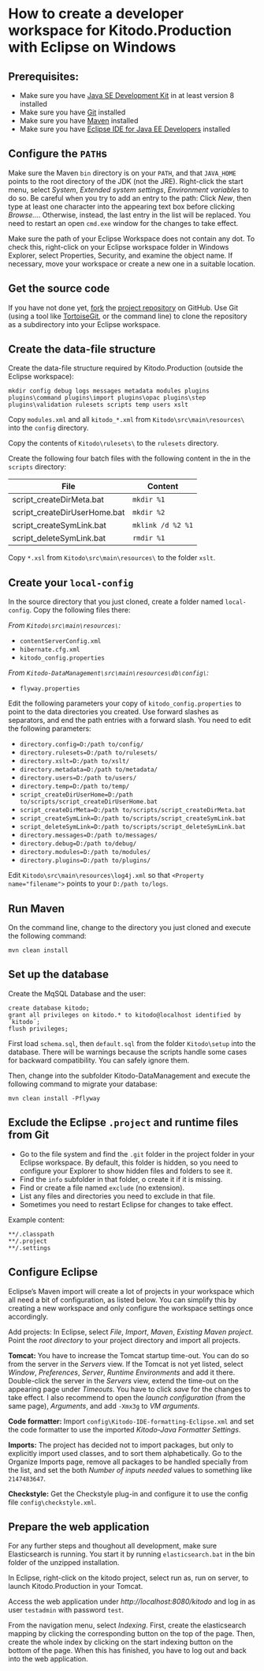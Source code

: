 How to create a developer workspace for Kitodo.Production with Eclipse on Windows
=================================================================================

Prerequisites:
--------------
* Make sure you have [Java SE Development Kit](http://www.oracle.com/technetwork/java/javase/downloads/index.html) in at least version 8 installed
* Make sure you have [Git](https://git-scm.com/downloads) installed
* Make sure you have [Maven](https://maven.apache.org/download.cgi) installed
* Make sure you have [Eclipse IDE for Java EE Developers](https://www.eclipse.org/downloads/) installed


Configure the `PATH`s
---------------------

Make sure the Maven `bin` directory is on your `PATH`, and that `JAVA_HOME` points to the root directory of the JDK (not the JRE). Right-click the start menu, select *System*, *Extended system settings*, *Environment variables* to do so. Be careful when you try to add an entry to the path: Click *New*, then type at least one character into the appearing text box before clicking *Browse…*. Otherwise, instead, the last entry in the list will be replaced. You need to restart an open `cmd.exe` window for the changes to take effect.

Make sure the path of your Eclipse Workspace does not contain any dot. To check this, right-click on your Eclipse workspace folder in Windows Explorer, select Properties, Security, and examine the object name. If necessary, move your workspace or create a new one in a suitable location.


Get the source code
-------------------
If you have not done yet, [fork](https://help.github.com/articles/fork-a-repo/) the [project repository](https://github.com/kitodo/kitodo-production) on GitHub. Use Git (using a tool like [TortoiseGit](https://tortoisegit.org/), or the command line) to clone the repository as a subdirectory into your Eclipse workspace.


Create the data-file structure
------------------------------
Create the data-file structure required by Kitodo.Production (outside the Eclipse workspace):

    mkdir config debug logs messages metadata modules plugins plugins\command plugins\import plugins\opac plugins\step plugins\validation rulesets scripts temp users xslt
	
Copy `modules.xml` and all `kitodo_*.xml` from `Kitodo\src\main\resources\` into the `config` directory.

Copy the contents of `Kitodo\rulesets\` to the `rulesets` directory.

Create the following four batch files with the following content in the in the `scripts` directory:

File                         | Content
---------------------------- | -----------------
script_createDirMeta.bat     | `mkdir %1`
script_createDirUserHome.bat | `mkdir %2`
script_createSymLink.bat     | `mklink /d %2 %1`
script_deleteSymLink.bat     | `rmdir %1`

Copy `*.xsl` from `Kitodo\src\main\resources\` to the folder `xslt`.


Create your `local-config`
--------------------------
In the source directory that you just cloned, create a folder named `local-config`. Copy the following files there:

*From `Kitodo\src\main\resources\`:*
* `contentServerConfig.xml`
* `hibernate.cfg.xml`
* `kitodo_config.properties`

*From `Kitodo-DataManagement\src\main\resources\db\config\`:*
* `flyway.properties`

Edit the following parameters your copy of `kitodo_config.properties` to point to the data directories you created. Use forward slashes as separators, and end the path entries with a forward slash. You need to edit the following parameters:
* `directory.config=D:/path to/config/`
* `directory.rulesets=D:/path to/rulesets/`
* `directory.xslt=D:/path to/xslt/`
* `directory.metadata=D:/path to/metadata/`
* `directory.users=D:/path to/users/`
* `directory.temp=D:/path to/temp/`
* `script_createDirUserHome=D:/path to/scripts/script_createDirUserHome.bat`
* `script_createDirMeta=D:/path to/scripts/script_createDirMeta.bat`
* `script_createSymLink=D:/path to/scripts/script_createSymLink.bat`
* `script_deleteSymLink=D:/path to/scripts/script_deleteSymLink.bat`
* `directory.messages=D:/path to/messages/`
* `directory.debug=D:/path to/debug/`
* `directory.modules=D:/path to/modules/`
* `directory.plugins=D:/path to/plugins/`

Edit `Kitodo\src\main\resources\log4j.xml` so that `<Property name="filename">` points to your `D:/path to/logs`.


Run Maven
---------
On the command line, change to the directory you just cloned and execute the following command:

    mvn clean install


Set up the database
-------------------
Create the MqSQL Database and the user:

    create database kitodo;
    grant all privileges on kitodo.* to kitodo@localhost identified by ´kitodo´;
    flush privileges;
	
First load `schema.sql`, then `default.sql` from the folder `Kitodo\setup` into the database. There will be warnings because the scripts handle some cases for backward compatibility. You can safely ignore them.

Then, change into the subfolder Kitodo-DataManagement and execute the following command to migrate your database:

    mvn clean install -Pflyway


Exclude the Eclipse `.project` and runtime files from Git
---------------------------------------------------------

 * Go to the file system and find the `.git` folder in the project folder in your Eclipse workspace. By default, this folder is hidden, so you need to configure your Explorer to show hidden files and folders to see it.
 * Find the `info` subfolder in that folder, o create it if it is missing.
 * Find or create a file named `exclude` (no extension).
 * List any files and directories you need to exclude in that file.
 * Sometimes you need to restart Eclipse for changes to take effect.
 
Example content:
```
**/.classpath
**/.project
**/.settings
```


Configure Eclipse
-----------------
Eclipse’s Maven import will create a lot of projects in your workspace which all need a bit of configuration, as listed below. You can simplify this by creating a new workspace and only configure the workspace settings once accordingly.

Add projects: In Eclipse, select *File*, *Import*, *Maven*, *Existing Maven project*. Point the *root directory* to your project directory and import all projects.

**Tomcat:** You have to increase the Tomcat startup time-out. You can do so from the server in the *Servers* view. If the Tomcat is not yet listed, select *Window*, *Preferences*, *Server*, *Runtime Environments* and add it there. Double-click the server in the *Servers* view, extend the time-out on the appearing page under *Timeouts*. You have to click *save* for the changes to take effect. I also recommend to open the *launch configuration* (from the same page), *Arguments*, and add `-Xmx3g` to *VM arguments*.

**Code formatter:** Import `config\Kitodo-IDE-formatting-Eclipse.xml` and set the code formatter to use the imported *Kitodo-Java Formatter Settings*.

**Imports:** The project has decided not to import packages, but only to explicitly import used classes, and to sort them alphabetically. Go to the Organize Imports page, remove all packages to be handled specially from the list, and set the both *Number of inputs needed* values to something like `2147483647`.

**Checkstyle:** Get the Checkstyle plug-in and configure it to use the config file `config\checkstyle.xml`.

Prepare the web application
---------------------------
For any further steps and thoughout all development, make sure Elasticsearch is running. You start it by running `elasticsearch.bat` in the bin folder of the unzipped installation.

In Eclipse, right-click on the kitodo project, select run as, run on server, to launch Kitodo.Production in your Tomcat.

Access the web application under *http://<i></i>localhost:8080/kitodo* and log in as user `testadmin` with password `test`.

From the navigation menu, select *Indexing*. First, create the elasticsearch mapping by clicking the corresponding button on the top of the page. Then, create the whole index by clicking on the start indexing button on the bottom of the page. When this has finished, you have to log out and back into the web application.
